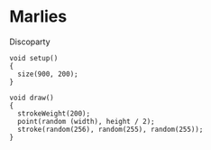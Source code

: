 # Marlies

Discoparty

```
void setup()
{
  size(900, 200);
}

void draw()
{
  strokeWeight(200);
  point(random (width), height / 2);
  stroke(random(256), random(255), random(255));
}
```
